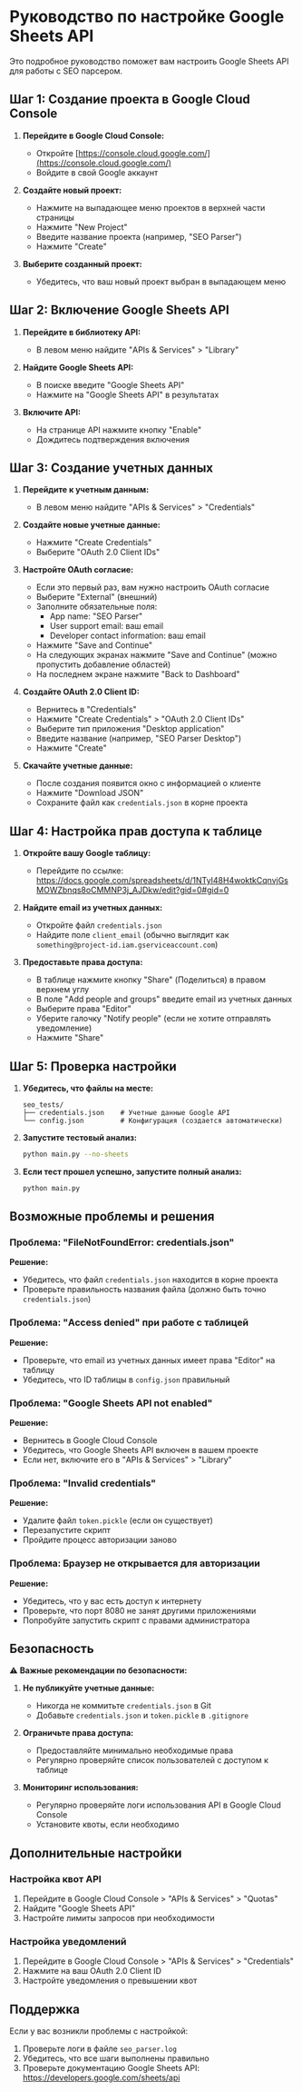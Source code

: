# Руководство по настройке Google Sheets API

Это подробное руководство поможет вам настроить Google Sheets API для работы с SEO парсером.

## Шаг 1: Создание проекта в Google Cloud Console

1. **Перейдите в Google Cloud Console:**
   - Откройте [https://console.cloud.google.com/](https://console.cloud.google.com/)
   - Войдите в свой Google аккаунт

2. **Создайте новый проект:**
   - Нажмите на выпадающее меню проектов в верхней части страницы
   - Нажмите "New Project"
   - Введите название проекта (например, "SEO Parser")
   - Нажмите "Create"

3. **Выберите созданный проект:**
   - Убедитесь, что ваш новый проект выбран в выпадающем меню

## Шаг 2: Включение Google Sheets API

1. **Перейдите в библиотеку API:**
   - В левом меню найдите "APIs & Services" > "Library"

2. **Найдите Google Sheets API:**
   - В поиске введите "Google Sheets API"
   - Нажмите на "Google Sheets API" в результатах

3. **Включите API:**
   - На странице API нажмите кнопку "Enable"
   - Дождитесь подтверждения включения

## Шаг 3: Создание учетных данных

1. **Перейдите к учетным данным:**
   - В левом меню найдите "APIs & Services" > "Credentials"

2. **Создайте новые учетные данные:**
   - Нажмите "Create Credentials"
   - Выберите "OAuth 2.0 Client IDs"

3. **Настройте OAuth согласие:**
   - Если это первый раз, вам нужно настроить OAuth согласие
   - Выберите "External" (внешний)
   - Заполните обязательные поля:
     - App name: "SEO Parser"
     - User support email: ваш email
     - Developer contact information: ваш email
   - Нажмите "Save and Continue"
   - На следующих экранах нажмите "Save and Continue" (можно пропустить добавление областей)
   - На последнем экране нажмите "Back to Dashboard"

4. **Создайте OAuth 2.0 Client ID:**
   - Вернитесь в "Credentials"
   - Нажмите "Create Credentials" > "OAuth 2.0 Client IDs"
   - Выберите тип приложения "Desktop application"
   - Введите название (например, "SEO Parser Desktop")
   - Нажмите "Create"

5. **Скачайте учетные данные:**
   - После создания появится окно с информацией о клиенте
   - Нажмите "Download JSON"
   - Сохраните файл как `credentials.json` в корне проекта

## Шаг 4: Настройка прав доступа к таблице

1. **Откройте вашу Google таблицу:**
   - Перейдите по ссылке: https://docs.google.com/spreadsheets/d/1NTyI48H4woktkCqnvjGsMOWZbnqs8oCMMNP3j_AJDkw/edit?gid=0#gid=0

2. **Найдите email из учетных данных:**
   - Откройте файл `credentials.json`
   - Найдите поле `client_email` (обычно выглядит как `something@project-id.iam.gserviceaccount.com`)

3. **Предоставьте права доступа:**
   - В таблице нажмите кнопку "Share" (Поделиться) в правом верхнем углу
   - В поле "Add people and groups" введите email из учетных данных
   - Выберите права "Editor"
   - Уберите галочку "Notify people" (если не хотите отправлять уведомление)
   - Нажмите "Share"

## Шаг 5: Проверка настройки

1. **Убедитесь, что файлы на месте:**
   ```
   seo_tests/
   ├── credentials.json    # Учетные данные Google API
   └── config.json         # Конфигурация (создается автоматически)
   ```

2. **Запустите тестовый анализ:**
   ```bash
   python main.py --no-sheets
   ```

3. **Если тест прошел успешно, запустите полный анализ:**
   ```bash
   python main.py
   ```

## Возможные проблемы и решения

### Проблема: "FileNotFoundError: credentials.json"

**Решение:**
- Убедитесь, что файл `credentials.json` находится в корне проекта
- Проверьте правильность названия файла (должно быть точно `credentials.json`)

### Проблема: "Access denied" при работе с таблицей

**Решение:**
- Проверьте, что email из учетных данных имеет права "Editor" на таблицу
- Убедитесь, что ID таблицы в `config.json` правильный

### Проблема: "Google Sheets API not enabled"

**Решение:**
- Вернитесь в Google Cloud Console
- Убедитесь, что Google Sheets API включен в вашем проекте
- Если нет, включите его в "APIs & Services" > "Library"

### Проблема: "Invalid credentials"

**Решение:**
- Удалите файл `token.pickle` (если он существует)
- Перезапустите скрипт
- Пройдите процесс авторизации заново

### Проблема: Браузер не открывается для авторизации

**Решение:**
- Убедитесь, что у вас есть доступ к интернету
- Проверьте, что порт 8080 не занят другими приложениями
- Попробуйте запустить скрипт с правами администратора

## Безопасность

⚠️ **Важные рекомендации по безопасности:**

1. **Не публикуйте учетные данные:**
   - Никогда не коммитьте `credentials.json` в Git
   - Добавьте `credentials.json` и `token.pickle` в `.gitignore`

2. **Ограничьте права доступа:**
   - Предоставляйте минимально необходимые права
   - Регулярно проверяйте список пользователей с доступом к таблице

3. **Мониторинг использования:**
   - Регулярно проверяйте логи использования API в Google Cloud Console
   - Установите квоты, если необходимо

## Дополнительные настройки

### Настройка квот API

1. Перейдите в Google Cloud Console > "APIs & Services" > "Quotas"
2. Найдите "Google Sheets API"
3. Настройте лимиты запросов при необходимости

### Настройка уведомлений

1. Перейдите в Google Cloud Console > "APIs & Services" > "Credentials"
2. Нажмите на ваш OAuth 2.0 Client ID
3. Настройте уведомления о превышении квот

## Поддержка

Если у вас возникли проблемы с настройкой:

1. Проверьте логи в файле `seo_parser.log`
2. Убедитесь, что все шаги выполнены правильно
3. Проверьте документацию Google Sheets API: https://developers.google.com/sheets/api 